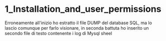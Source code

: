 # 1_Installation_and_user_permissions

Erroneamente all'inizio ho estratto il file DUMP del database SQL, ma lo lascio comunque per farlo visionare, in seconda battuta ho inserito un secondo file di testo contenente i log di Mysql sheel
